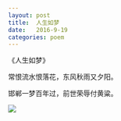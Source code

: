```yaml
---
layout: post
title:  人生如梦
date:   2016-9-19
categories: poem
---
```

《人生如梦》

常恨流水恨落花，东风秋雨又夕阳。

邯郸一梦百年过，前世荣辱付黄粱。

<!--more-->

![]({{site.url}}/Images/26.png)